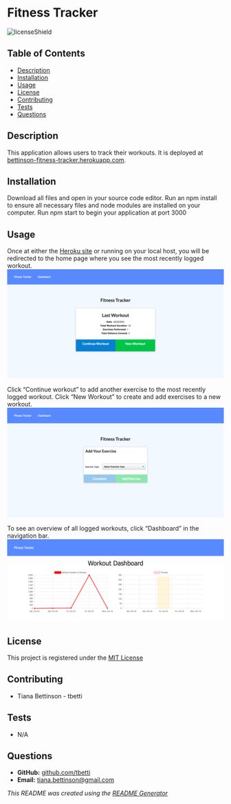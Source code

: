 # Fitness Tracker
  ![licenseShield](https://img.shields.io/badge/license-MIT-yellow)
  
  ## Table of Contents
  * [Description](#description)
  * [Installation](#installation)
  * [Usage](#usage)
  * [License](#license)
  * [Contributing](#contributing)
  * [Tests](#tests)
  * [Questions](#questions)
  
  ## Description
  This application allows users to track their workouts.  It is deployed at [bettinson-fitness-tracker.herokuapp.com](https://bettinson-fitness-tracker.herokuapp.com/).

  ## Installation
  Download all files and open in your source code editor.  Run an npm install to ensure all necessary files and node modules are installed on your computer.  Run npm start to begin your application at port 3000

  ## Usage
  Once at either the [Heroku site](https://bettinson-fitness-tracker.herokuapp.com/) or running on your local host, you will be redirected to the home page where you see the most recently logged workout.  
  ![Homepage](./public/images/homepage.png)


  Click “Continue workout” to add another exercise to the most recently logged workout.  Click “New Workout” to create and add exercises to a new workout.  
  ![Add workout](./public/images/addWorkout.png)


  To see an overview of all logged workouts, click “Dashboard” in the navigation bar.
  ![Dashboard](./public/images/dashboard.png)
  

  ## License
  This project is registered under the [MIT License](/LICENSE)

  ## Contributing
  * Tiana Bettinson - tbetti
  
  ## Tests
  * N/A

  ## Questions
  * __GitHub:__ [github.com/tbetti](https://github.com/tbetti)
  * __Email:__ [tiana.bettinson@gmail.com](mailto:tiana.bettinson@gmail.com)
   
  
  _This README was created using the [README Generator](https://github.com/tbetti/readme-generator)_
